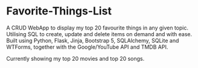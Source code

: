# Favorite-Things-List
A CRUD WebApp to display my top 20 favourite things in any given topic. Utilising SQL to create, update and delete items on demand and with ease. Built using Python, Flask, Jinja, Bootstrap 5, SQLAlchemy, SQLite and WTForms, together with the Google/YouTube API and TMDB API.

Currently showing my top 20 movies and top 20 songs.
